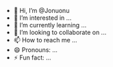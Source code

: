 - 👋 Hi, I’m @Jonuonu
- 👀 I’m interested in ...
- 🌱 I’m currently learning ...
- 💞️ I’m looking to collaborate on ...
- 📫 How to reach me ...
- 😄 Pronouns: ...
- ⚡ Fun fact: ...

<!---
Jonuonu/Jonuonu is a ✨ special ✨ repository because its `README.md` (this file) appears on your GitHub profile.
You can click the Preview link to take a look at your changes.
--->
